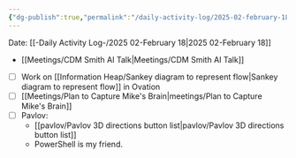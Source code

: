 ```yaml
---
{"dg-publish":true,"permalink":"/daily-activity-log/2025-02-february-18/","noteIcon":"","created":"2025-05-20T09:18:15.479-05:00"}
---
```


Date: [[-Daily Activity Log-/2025 02-February 18\|2025 02-February 18]]

- [[Meetings/CDM Smith AI Talk\|Meetings/CDM Smith AI Talk]]
- [ ] Work on [[Information Heap/Sankey diagram to represent flow\|Sankey diagram to represent flow]] in Ovation
- [ ] [[Meetings/Plan to Capture Mike's Brain\|meetings/Plan to Capture Mike's Brain]]
- [ ] Pavlov: 
	- [[pavlov/Pavlov 3D directions button list\|pavlov/Pavlov 3D directions button list]]
	- PowerShell is my friend.